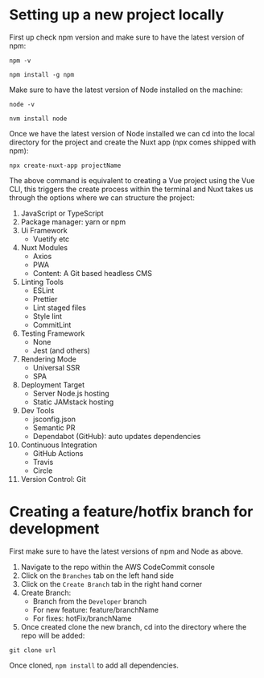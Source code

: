 # Setting up a new project locally

First up check npm version and make sure to have the latest version of npm:

```
npm -v

npm install -g npm
```

Make sure to have the latest version of Node installed on the machine:

```
node -v

nvm install node
```

Once we have the latest version of Node installed we can cd into the local directory for the project and create the Nuxt app (npx comes shipped with npm):

`npx create-nuxt-app projectName`

The above command is equivalent to creating a Vue project using the Vue CLI, this triggers the create process within the terminal and Nuxt takes us through the options where we can structure the project:

1. JavaScript or TypeScript
2. Package manager: yarn or npm
3. Ui Framework
   - Vuetify etc
4. Nuxt Modules
   - Axios
   - PWA
   - Content: A Git based headless CMS
5. Linting Tools
   - ESLint
   - Prettier
   - Lint staged files
   - Style lint
   - CommitLint
6. Testing Framework
   - None
   - Jest (and others)
7. Rendering Mode
   - Universal SSR
   - SPA
8. Deployment Target
   - Server Node.js hosting
   - Static JAMstack hosting
9. Dev Tools
   - jsconfig.json
   - Semantic PR
   - Dependabot (GitHub): auto updates dependencies
10. Continuous Integration
    - GitHub Actions
    - Travis
    - Circle
11. Version Control: Git

# Creating a feature/hotfix branch for development

First make sure to have the latest versions of npm and Node as above.

1. Navigate to the repo within the AWS CodeCommit console
2. Click on the `Branches` tab on the left hand side
3. Click on the `Create Branch` tab in the right hand corner
4. Create Branch:
   - Branch from the `Developer` branch
   - For new feature: feature/branchName
   - For fixes: hotFix/branchName
5. Once created clone the new branch, cd into the directory where the repo will be added:

```
git clone url
```

Once cloned, `npm install` to add all dependencies.
